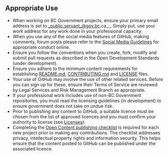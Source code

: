 ## Appropriate Use

- When working on BC Government projects, ensure your primary email address is set to _public.servant_@gov.bc.ca_._ Simply put, use your work address for any work done in your professional capacity.
- When you use any of the social media features of GitHub, making comments, forum posts please refer to the [Social Media Guidelines](http://www.gov.bc.ca/citz/citizens_engagement/some_guidelines_master.pdf) for appropriate conduct online.
- Ensure you follow the conventions when you create, fork, modify and submit pull requests as described in the Open Development Standards (under development). 
- Ensure you adhere to the minimum content requirements for establishing [README.md](../BC-Gov-Org-HowTo/SAMPLE-README.md), [CONTRIBUTING.md](../BC-Gov-Org-HowTo/SAMPLE-CONTRIBUTING.md) and [LICENSE](../BC-Gov-Org-HowTo/using-licenses.md) files.
- Your use of GitHub may involve the use of other related services. Before you can sign up for these, ensure their Terms of Service are reviewed by Legal Services and Risk Management Branch as appropriate.
- If your professional work includes use of non-BC Government repositories, you must read the licensing guidelines (in development) to ensure government does not take on undue risk.
- Prior to publishing any content to GitHub, a suitable licence must be chosen from the list of approved licences and you must confirm your authority to license (see [Licenses](Licenses.md)).
- Completing the [Open Content publishing checklist](Content-Approval-Checklist.md) is required for each new project prior to making any contributions. The checklist addresses privacy, intellectual property rights and information security. This helps ensure that the content posted to GitHub can be published under the associated licence.
